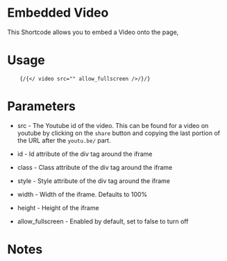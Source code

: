 
# Embedded Video
This Shortcode allows you to embed a Video onto the page,

# Usage
```
	{/{</ video src="" allow_fullscreen />/}/}
```

# Parameters
* src - The Youtube id of the video.
	This can be found for a video on youtube by clicking on the `share`
		button and copying the last portion of the URL after the
		`youtu.be/` part.  

* id - Id attribute of the div tag around the iframe
* class - Class attribute of the div tag around the iframe
* style - Style attribute of the div tag around the iframe
* width - Width of the iframe. Defaults to 100%
* height - Height of the iframe

* allow_fullscreen - Enabled by default, set to false to turn off

# Notes

